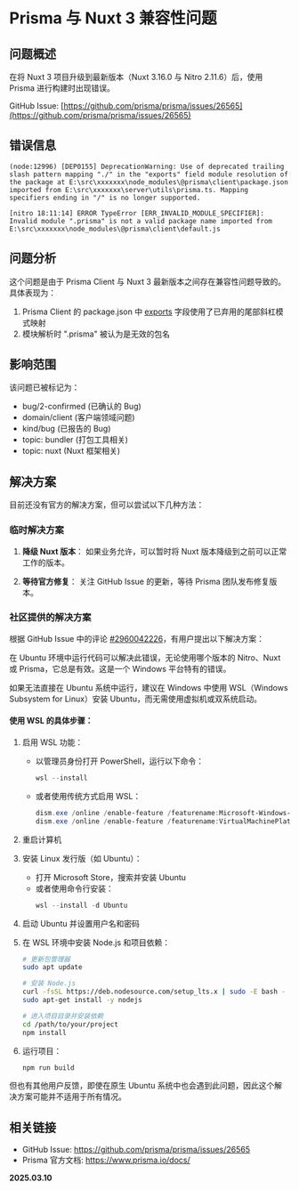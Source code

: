# Prisma 与 Nuxt 3 兼容性问题

## 问题概述

在将 Nuxt 3 项目升级到最新版本（Nuxt 3.16.0 与 Nitro 2.11.6）后，使用 Prisma 进行构建时出现错误。

GitHub Issue: [https://github.com/prisma/prisma/issues/26565](https://github.com/prisma/prisma/issues/26565)

## 错误信息

```
(node:12996) [DEP0155] DeprecationWarning: Use of deprecated trailing slash pattern mapping "./" in the "exports" field module resolution of the package at E:\src\xxxxxxx\node_modules\@prisma\client\package.json imported from E:\src\xxxxxxx\server\utils\prisma.ts. Mapping specifiers ending in "/" is no longer supported.

[nitro 18:11:14] ERROR TypeError [ERR_INVALID_MODULE_SPECIFIER]: Invalid module ".prisma" is not a valid package name imported from E:\src\xxxxxxx\node_modules\@prisma\client\default.js
```

## 问题分析

这个问题是由于 Prisma Client 与 Nuxt 3 最新版本之间存在兼容性问题导致的。具体表现为：

1. Prisma Client 的 package.json 中 [exports](file:///c%3A/Users/Phoenix/Documents/Repos/DailyNotes/Python/%E5%BA%93%E5%86%85%E5%AD%98%E7%9B%B8%E5%85%B3%E7%9F%A5%E8%AF%86%E7%82%B9.md#L39-L40) 字段使用了已弃用的尾部斜杠模式映射
2. 模块解析时 ".prisma" 被认为是无效的包名

## 影响范围

该问题已被标记为：
- bug/2-confirmed (已确认的 Bug)
- domain/client (客户端领域问题)
- kind/bug (已报告的 Bug)
- topic: bundler (打包工具相关)
- topic: nuxt (Nuxt 框架相关)

## 解决方案

目前还没有官方的解决方案，但可以尝试以下几种方法：

### 临时解决方案

1. **降级 Nuxt 版本**：
   如果业务允许，可以暂时将 Nuxt 版本降级到之前可以正常工作的版本。

2. **等待官方修复**：
   关注 GitHub Issue 的更新，等待 Prisma 团队发布修复版本。

### 社区提供的解决方案

根据 GitHub Issue 中的评论 [#2960042226](https://github.com/prisma/prisma/issues/26565#issuecomment-2960042226)，有用户提出以下解决方案：

在 Ubuntu 环境中运行代码可以解决此错误，无论使用哪个版本的 Nitro、Nuxt 或 Prisma，它总是有效。这是一个 Windows 平台特有的错误。

如果无法直接在 Ubuntu 系统中运行，建议在 Windows 中使用 WSL（Windows Subsystem for Linux）安装 Ubuntu，而无需使用虚拟机或双系统启动。

#### 使用 WSL 的具体步骤：

1. 启用 WSL 功能：
   - 以管理员身份打开 PowerShell，运行以下命令：
     ```powershell
     wsl --install
     ```
   - 或者使用传统方式启用 WSL：
     ```powershell
     dism.exe /online /enable-feature /featurename:Microsoft-Windows-Subsystem-Linux /all /norestart
     dism.exe /online /enable-feature /featurename:VirtualMachinePlatform /all /norestart
     ```

2. 重启计算机

3. 安装 Linux 发行版（如 Ubuntu）：
   - 打开 Microsoft Store，搜索并安装 Ubuntu
   - 或者使用命令行安装：
     ```powershell
     wsl --install -d Ubuntu
     ```

4. 启动 Ubuntu 并设置用户名和密码

5. 在 WSL 环境中安装 Node.js 和项目依赖：
   ```bash
   # 更新包管理器
   sudo apt update
   
   # 安装 Node.js
   curl -fsSL https://deb.nodesource.com/setup_lts.x | sudo -E bash -
   sudo apt-get install -y nodejs
   
   # 进入项目目录并安装依赖
   cd /path/to/your/project
   npm install
   ```

6. 运行项目：
   ```bash
   npm run build
   ```

但也有其他用户反馈，即使在原生 Ubuntu 系统中也会遇到此问题，因此这个解决方案可能并不适用于所有情况。

## 相关链接

- GitHub Issue: https://github.com/prisma/prisma/issues/26565
- Prisma 官方文档: https://www.prisma.io/docs/

**2025.03.10**